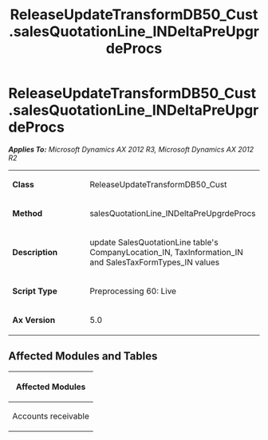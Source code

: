 ﻿---
title: ReleaseUpdateTransformDB50_Cust.salesQuotationLine_INDeltaPreUpgrdeProcs
TOCTitle: ReleaseUpdateTransformDB50_Cust.salesQuotationLine_INDeltaPreUpgrdeProcs
ms:assetid: 97be8c6d-a658-c092-c438-7fa2516d5892
ms:mtpsurl: https://msdn.microsoft.com/en-us/library/JJ686226(v=AX.60)
ms:contentKeyID: 49709929
ms.date: 05/18/2015
mtps_version: v=AX.60
---

# ReleaseUpdateTransformDB50\_Cust.salesQuotationLine\_INDeltaPreUpgrdeProcs 


_**Applies To:** Microsoft Dynamics AX 2012 R3, Microsoft Dynamics AX 2012 R2_

<table>
<colgroup>
<col style="width: 50%" />
<col style="width: 50%" />
</colgroup>
<tbody>
<tr class="odd">
<td><p><strong>Class</strong></p></td>
<td><p>ReleaseUpdateTransformDB50_Cust</p></td>
</tr>
<tr class="even">
<td><p><strong>Method</strong></p></td>
<td><p>salesQuotationLine_INDeltaPreUpgrdeProcs</p></td>
</tr>
<tr class="odd">
<td><p><strong>Description</strong></p></td>
<td><p>update SalesQuotationLine table's CompanyLocation_IN, TaxInformation_IN and SalesTaxFormTypes_IN values</p></td>
</tr>
<tr class="even">
<td><p><strong>Script Type</strong></p></td>
<td><p>Preprocessing 60: Live</p></td>
</tr>
<tr class="odd">
<td><p><strong>Ax Version</strong></p></td>
<td><p>5.0</p></td>
</tr>
</tbody>
</table>


## Affected Modules and Tables

<table>
<colgroup>
<col style="width: 100%" />
</colgroup>
<thead>
<tr class="header">
<th><p>Affected Modules</p></th>
</tr>
</thead>
<tbody>
<tr class="odd">
<td><p>Accounts receivable</p></td>
</tr>
</tbody>
</table>

  


